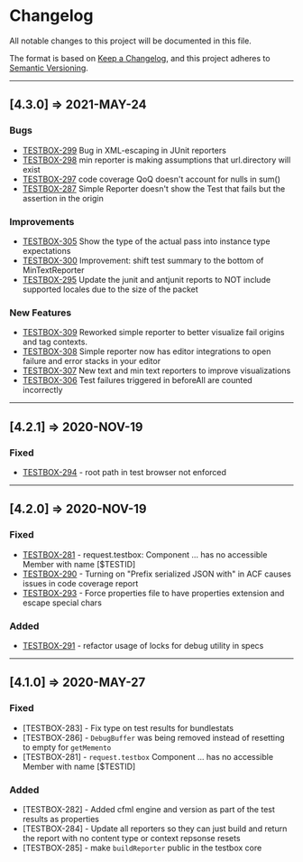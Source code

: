 # Changelog

All notable changes to this project will be documented in this file.

The format is based on [Keep a Changelog](https://keepachangelog.com/en/1.0.0/),
and this project adheres to [Semantic Versioning](https://semver.org/spec/v2.0.0.html).

----

## [4.3.0] => 2021-MAY-24

### Bugs

- [TESTBOX-299](https://ortussolutions.atlassian.net/browse/TESTBOX-299) Bug in XML-escaping in JUnit reporters
- [TESTBOX-298](https://ortussolutions.atlassian.net/browse/TESTBOX-298) min reporter is making assumptions that url.directory will exist
- [TESTBOX-297](https://ortussolutions.atlassian.net/browse/TESTBOX-297) code coverage QoQ doesn't account for nulls in sum\(\)
- [TESTBOX-287](https://ortussolutions.atlassian.net/browse/TESTBOX-287) Simple Reporter doesn't show the Test that fails but the assertion in the origin

### Improvements

- [TESTBOX-305](https://ortussolutions.atlassian.net/browse/TESTBOX-305) Show the type of the actual pass into instance type expectations
- [TESTBOX-300](https://ortussolutions.atlassian.net/browse/TESTBOX-300) Improvement: shift test summary to the bottom of MinTextReporter
- [TESTBOX-295](https://ortussolutions.atlassian.net/browse/TESTBOX-295) Update the junit and antjunit reports to NOT include supported locales due to the size of the packet

### New Features

- [TESTBOX-309](https://ortussolutions.atlassian.net/browse/TESTBOX-309) Reworked simple reporter to better visualize fail origins and tag contexts.
- [TESTBOX-308](https://ortussolutions.atlassian.net/browse/TESTBOX-308) Simple reporter now has editor integrations to open failure and error stacks in your editor
- [TESTBOX-307](https://ortussolutions.atlassian.net/browse/TESTBOX-307) New text and min text reporters to improve visualizations
- [TESTBOX-306](https://ortussolutions.atlassian.net/browse/TESTBOX-306) Test failures triggered in beforeAll are counted incorrectly

----

## [4.2.1] => 2020-NOV-19

### Fixed

* [TESTBOX-294](https://ortussolutions.atlassian.net/browse/TESTBOX-294) - root path in test browser not enforced

----

## [4.2.0] => 2020-NOV-19

### Fixed

* [TESTBOX-281](https://ortussolutions.atlassian.net/browse/TESTBOX-281) - request.testbox:  Component ... has no accessible Member with name [$TESTID]
* [TESTBOX-290](https://ortussolutions.atlassian.net/browse/TESTBOX-290) - Turning on &quot;Prefix serialized JSON with&quot; in ACF causes issues in code coverage report
* [TESTBOX-293](https://ortussolutions.atlassian.net/browse/TESTBOX-293) - Force properties file to have properties extension and escape special chars

### Added

* [TESTBOX-291](https://ortussolutions.atlassian.net/browse/TESTBOX-291) - refactor usage of locks for debug utility in specs

----

## [4.1.0] => 2020-MAY-27

### Fixed

* [TESTBOX-283] - Fix type on test results for bundlestats
* [TESTBOX-286] - `DebugBuffer` was being removed instead of resetting to empty for `getMemento`
* [TESTBOX-281] - `request.testbox`  Component ... has no accessible Member with name [$TESTID]

### Added

* [TESTBOX-282] - Added cfml engine and version as part of the test results as properties
* [TESTBOX-284] - Update all reporters so they can just build and return the report with no content type or context repsonse resets
* [TESTBOX-285] - make `buildReporter` public in the testbox core
